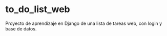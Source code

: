 # to_do_list_web
Proyecto de aprendizaje en Django de una lista de tareas web, con login y base de datos.

